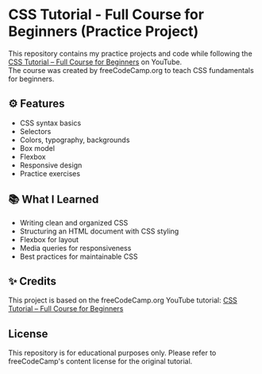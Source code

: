 # CSS Tutorial - Full Course for Beginners (Practice Project)

This repository contains my practice projects and code while following the [CSS Tutorial – Full Course for Beginners](https://www.youtube.com/watch?v=OXGznpKZ_sA) on YouTube.  
The course was created by freeCodeCamp.org to teach CSS fundamentals for beginners.

## ⚙️ Features
- CSS syntax basics
- Selectors
- Colors, typography, backgrounds
- Box model
- Flexbox
- Responsive design
- Practice exercises

## 📚 What I Learned
- Writing clean and organized CSS
- Structuring an HTML document with CSS styling
- Flexbox for layout
- Media queries for responsiveness
- Best practices for maintainable CSS

## ✨ Credits
This project is based on the freeCodeCamp.org YouTube tutorial: [CSS Tutorial – Full Course for Beginners](https://www.youtube.com/watch?v=OXGznpKZ_sA)

## License
This repository is for educational purposes only. Please refer to freeCodeCamp's content license for the original tutorial.
